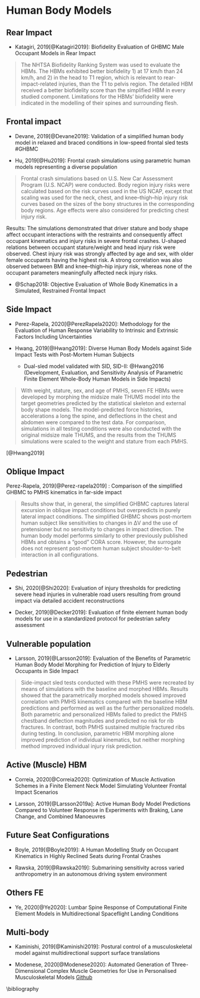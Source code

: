 # Human Body Models

## Rear Impact

- Katagiri, 2019[@Katagiri2019]: Biofidelity Evaluation of GHBMC Male Occupant Models in Rear Impact

> The NHTSA Biofidelity Ranking System was used to evaluate the HBMs. The HBMs exhibited better biofidelity 1) at 17 km/h than 24 km/h, and 2) in the head to T1 region, which is relevant to rear-impact-related injuries, than the T1 to pelvis region. The detailed HBM received a better biofidelity score than the simplified HBM in every studied component. Limitations for the HBMs’ biofidelity were indicated in the modelling of their spines and surrounding flesh.


## Frontal impact


- Devane, 2019[@Devane2019]: Validation of a simplified human body model in relaxed and braced conditions in low-speed frontal sled tests #GHBMC

- Hu, 2019[@Hu2019]: Frontal crash simulations using parametric human models representing a diverse population

> Frontal crash simulations based on U.S. New Car Assessment Program (U.S. NCAP) were conducted. Body region injury risks were calculated based on the risk curves used in the US NCAP, except that scaling was used for the neck, chest, and knee–thigh–hip injury risk curves based on the sizes of the bony structures in the corresponding body regions. Age effects were also considered for predicting chest injury risk.
>
Results: The simulations demonstrated that driver stature and body shape affect occupant interactions with the restraints and consequently affect occupant kinematics and injury risks in severe frontal crashes. U-shaped relations between occupant stature/weight and head injury risk were observed. Chest injury risk was strongly affected by age and sex, with older female occupants having the highest risk. A strong correlation was also observed between BMI and knee–thigh–hip injury risk, whereas none of the occupant parameters meaningfully affected neck injury risks.

- @Schap2018: Objective Evaluation of Whole Body Kinematics in a Simulated, Restrained Frontal Impact

## Side Impact

- Perez-Rapela, 2020[@PerezRapela2020]: Methodology for the Evaluation of Human Response Variability to Intrinsic and Extrinsic Factors Including Uncertainties

- Hwang, 2019[@Hwang2019]: Diverse Human Body Models against Side Impact Tests with Post-Mortem Human Subjects
    + Dual-sled model validated with SID, SID-II: @Hwang2016 (Development, Evaluation, and Sensitivity Analysis of Parametric Finite Element Whole-Body Human Models in Side Impacts)


> With weight, stature, sex, and age of PMHS, seven FE HBMs were developed by morphing the midsize male THUMS model into the target geometries predicted by the statistical skeleton and external body shape models. The model-predicted force histories, accelerations a long the spine, and deflections in the chest and abdomen were compared to the test data. For comparison, simulations in all testing conditions were also conducted with the original midsize male THUMS, and the results from the THUMS simulations were scaled to the weight and stature from each PMHS.

[@Hwang2019]

## Oblique Impact


Perez-Rapela, 2019[@Perez-rapela2019] : Comparison of the simplified GHBMC to PMHS kinematics in far-side impact

> Results  show  that,  in  general,  the  simplified  GHBMC  captures  lateral  excursion  in  oblique  impact conditions but overpredicts in purely lateral impact conditions. The simplified GHBMC shows post-mortem human subject like sensitivities to changes in ΔV  and  the  use  of  pretensioner  but  no  sensitivity  to  changes  in  impact direction. The human body model performs similarly to other previously published HBMs and obtains a “good”  CORA  score.  However,  the  surrogate  does  not  represent  post-mortem  human  subject  shoulder-to-belt interaction in all configurations.


## Pedestrian

- Shi, 2020[@Shi2020]: Evaluation of injury thresholds for predicting severe head injuries in vulnerable road users resulting from ground impact via detailed accident reconstructions

- Decker, 2019[@Decker2019]: Evaluation of finite element human body models for use in a standardized protocol for pedestrian safety assessment


## Vulnerable population

- Larsson, 2019[@Larsson2019]: Evaluation of the Benefits of Parametric Human Body Model Morphing for Prediction of Injury to Elderly Occupants in Side Impact    

> Side-impact sled tests conducted  with  these  PMHS  were  recreated  by  means  of  simulations  with  the  baseline  and  morphed  HBMs.  Results  showed  that  the  parametrically  morphed  models  showed  improved  correlation  with  PMHS  kinematics  compared  with  the  baseline  HBM  predictions  and  performed  as  well  as  the  further  personalized  models.  Both  parametric and personalized HBMs failed to predict the PMHS chestband deflection magnitudes and predicted no risk for rib fractures. In contrast, both PMHS sustained multiple fractured ribs during testing. In conclusion, parametric  HBM morphing alone improved  prediction  of  individual  kinematics, but neither  morphing  method improved individual injury risk prediction.

## Active (Muscle) HBM

- Correia, 2020[@Correia2020]: Optimization of Muscle Activation Schemes in a Finite Element Neck Model Simulating Volunteer Frontal Impact Scenarios

- Larsson, 2019[@Larsson2019a]: Active Human Body Model Predictions Compared to Volunteer Response in Experiments with Braking, Lane Change, and Combined Manoeuvres


## Future Seat Configurations

- Boyle, 2019[@Boyle2019]: A Human Modelling Study on Occupant Kinematics in Highly Reclined Seats during Frontal Crashes

- Rawska, 2019[@Rawska2019]: Submarining sensitivity across varied anthropometry in an autonomous driving system environment


## Others FE

- Ye, 2020[@Ye2020]: Lumbar Spine Response of Computational Finite Element Models in Multidirectional Spaceflight Landing Conditions

## Multi-body

- Kaminishi, 2019[@Kaminishi2019]: Postural control of a musculoskeletal model against multidirectional support surface translations

- Modenese, 2020[@Modenese2020]: Automated Generation of Three-Dimensional Complex Muscle Geometries for Use in Personalised Musculoskeletal Models [Github](https://github.com/ComputationalBiomechanics/3d-muscles)

\bibliography
